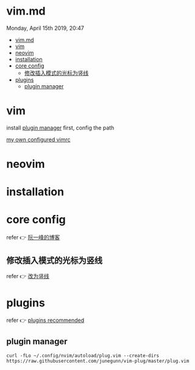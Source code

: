 # vim.md
Monday, April 15th 2019, 20:47

<!-- @import "[TOC]" {cmd="toc" depthFrom=1 depthTo=6 orderedList=false} -->
<!-- code_chunk_output -->

* [vim.md](#vimmd)
* [vim](#vim)
* [neovim](#neovim)
* [installation](#installation)
* [core config](#core-config)
	* [修改插入模式的光标为竖线](#修改插入模式的光标为竖线)
* [plugins](#plugins)
	* [plugin manager](#plugin-manager)

<!-- /code_chunk_output -->

# vim

install [plugin manager](#plugin-manager) first, config the path

[my own configured vimrc](assets/vimrc)

# neovim

# installation

# core config

refer :point_right: [阮一峰的博客](https://www.ruanyifeng.com/blog/2018/09/vimrc.html)

## 修改插入模式的光标为竖线

refer :point_right: [改为竖线](https://vim.fandom.com/wiki/Change_cursor_shape_in_different_modes)

# plugins

refer :point_right: [plugins recommended](https://jdhao.github.io/2018/09/05/centos_nvim_install_use_guide/)

## plugin manager

```shell
curl -fLo ~/.config/nvim/autoload/plug.vim --create-dirs https://raw.githubusercontent.com/junegunn/vim-plug/master/plug.vim
```
